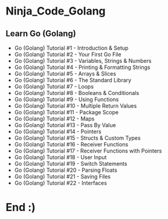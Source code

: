 # Ninja_Code_Golang

## Learn Go (Golang)

- Go (Golang) Tutorial #1 - Introduction & Setup
- Go (Golang) Tutorial #2 - Your First Go File
- Go (Golang) Tutorial #3 - Variables, Strings & Numbers
- Go (Golang) Tutorial #4 - Printing & Formatting Strings
- Go (Golang) Tutorial #5 - Arrays & Slices
- Go (Golang) Tutorial #6 - The Standard Library
- Go (Golang) Tutorial #7 - Loops
- Go (Golang) Tutorial #8 - Booleans & Conditionals
- Go (Golang) Tutorial #9 - Using Functions
- Go (Golang) Tutorial #10 - Multiple Return Values
- Go (Golang) Tutorial #11 - Package Scope
- Go (Golang) Tutorial #12 - Maps
- Go (Golang) Tutorial #13 - Pass By Value
- Go (Golang) Tutorial #14 - Pointers
- Go (Golang) Tutorial #15 - Structs & Custom Types
- Go (Golang) Tutorial #16 - Receiver Functions
- Go (Golang) Tutorial #17 - Receiver Functions with Pointers
- Go (Golang) Tutorial #18 - User Input
- Go (Golang) Tutorial #19 - Switch Statements
- Go (Golang) Tutorial #20 - Parsing Floats
- Go (Golang) Tutorial #21 - Saving Files
- Go (Golang) Tutorial #22 - Interfaces

# End :)
